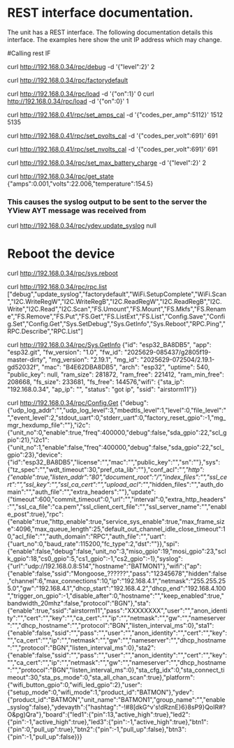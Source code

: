 # REST interface documentation.
The unit has a REST interface. The following documentation details
this interface. The examples here show the unit IP address which
may change.

#Calling rest IF

curl http://192.168.0.34/rpc/debug -d '{"level":2}'
2

curl http://192.168.0.34/rpc/factorydefault

curl http://192.168.0.34/rpc/load -d '{"on":1}'
0
curl http://192.168.0.34/rpc/load -d '{"on":0}'
1

curl http://192.168.0.41/rpc/set_amps_cal -d '{"codes_per_amp":5112}'
1512
5135

curl http://192.168.0.41/rpc/set_pvolts_cal -d '{"codes_per_volt":691}'
691

curl http://192.168.0.41/rpc/set_nvolts_cal -d '{"codes_per_volt":691}'
691

curl http://192.168.0.34/rpc/set_max_battery_charge -d '{"level":2}'
2

curl http://192.168.0.34/rpc/get_state
{"amps":0.001,"volts":22.006,"temperature":154.5}

### This causes the syslog output to be sent to the server the YView AYT message was received from
curl http://192.168.0.34/rpc/ydev.update_syslog
null


# Reboot the device
curl http://192.168.0.34/rpc/sys.reboot

curl http://192.168.0.34/rpc/rpc.list
["debug","update_syslog","factorydefault","WiFi.SetupComplete","WiFi.Scan","I2C.WriteRegW","I2C.WriteRegB","I2C.ReadRegW","I2C.ReadRegB","I2C.Write","I2C.Read","I2C.Scan","FS.Umount","FS.Mount","FS.Mkfs","FS.Rename","FS.Remove","FS.Put","FS.Get","FS.ListExt","FS.List","Config.Save","Config.Set","Config.Get","Sys.SetDebug","Sys.GetInfo","Sys.Reboot","RPC.Ping","RPC.Describe","RPC.List"]

curl http://192.168.0.34/rpc/Sys.GetInfo
{"id": "esp32_BA8DB5", "app": "esp32.git", "fw_version": "1.0", "fw_id": "2025629-085437/g2805f19-master-dirty", "mg_version": "2.19.1", "mg_id": "2025629-072504/2.19.1-gd52032f", "mac": "B4E62DBA8DB5", "arch": "esp32", "uptime": 540, "public_key": null, "ram_size": 281872, "ram_free": 221412, "ram_min_free": 208668, "fs_size": 233681, "fs_free": 144576,"wifi": {"sta_ip": "192.168.0.34", "ap_ip": "", "status": "got ip", "ssid": "airstorm11"}}

curl http://192.168.0.34/rpc/Config.Get
{"debug":{"udp_log_addr":"","udp_log_level":3,"mbedtls_level":1,"level":0,"file_level":"","event_level":2,"stdout_uart":0,"stderr_uart":0,"factory_reset_gpio":-1,"mg_mgr_hexdump_file":""},"i2c":{"unit_no":0,"enable":true,"freq":400000,"debug":false,"sda_gpio":22,"scl_gpio":21},"i2c1":{"unit_no":1,"enable":false,"freq":400000,"debug":false,"sda_gpio":22,"scl_gpio":23},"device":{"id":"esp32_BA8DB5","license":"","mac":"","public_key":"","sn":""},"sys":{"tz_spec":"","wdt_timeout":30,"pref_ota_lib":""},"conf_acl":"*","http":{"enable":true,"listen_addr":"80","document_root":"/","index_files":"","ssl_cert":"","ssl_key":"","ssl_ca_cert":"","upload_acl":"*","hidden_files":"","auth_domain":"","auth_file":"","extra_headers":""},"update":{"timeout":600,"commit_timeout":0,"url":"","interval":0,"extra_http_headers":"","ssl_ca_file":"ca.pem","ssl_client_cert_file":"","ssl_server_name":"","enable_post":true},"rpc":{"enable":true,"http_enable":true,"service_sys_enable":true,"max_frame_size":4096,"max_queue_length":25,"default_out_channel_idle_close_timeout":10,"acl_file":"","auth_domain":"RPC","auth_file":"","uart":{"uart_no":0,"baud_rate":115200,"fc_type":2,"dst":""}},"spi":{"enable":false,"debug":false,"unit_no":3,"miso_gpio":19,"mosi_gpio":23,"sclk_gpio":18,"cs0_gpio":5,"cs1_gpio":-1,"cs2_gpio":-1},"syslog":{"url":"udp://192.168.0.8:514","hostname":"BATMON1"},"wifi":{"ap":{"enable":false,"ssid":"Mongoose_??????","pass":"12345678","hidden":false,"channel":6,"max_connections":10,"ip":"192.168.4.1","netmask":"255.255.255.0","gw":"192.168.4.1","dhcp_start":"192.168.4.2","dhcp_end":"192.168.4.100","trigger_on_gpio":-1,"disable_after":0,"hostname":"","keep_enabled":true,"bandwidth_20mhz":false,"protocol":"BGN"},"sta":{"enable":true,"ssid":"airstorm11","pass":"XXXXXXXX","user":"","anon_identity":"","cert":"","key":"","ca_cert":"","ip":"","netmask":"","gw":"","nameserver":"","dhcp_hostname":"","protocol":"BGN","listen_interval_ms":0},"sta1":{"enable":false,"ssid":"","pass":"","user":"","anon_identity":"","cert":"","key":"","ca_cert":"","ip":"","netmask":"","gw":"","nameserver":"","dhcp_hostname":"","protocol":"BGN","listen_interval_ms":0},"sta2":{"enable":false,"ssid":"","pass":"","user":"","anon_identity":"","cert":"","key":"","ca_cert":"","ip":"","netmask":"","gw":"","nameserver":"","dhcp_hostname":"","protocol":"BGN","listen_interval_ms":0},"sta_cfg_idx":0,"sta_connect_timeout":30,"sta_ps_mode":0,"sta_all_chan_scan":true},"platform":{"wifi_button_gpio":0,"wifi_led_gpio":2},"user":{"setup_mode":0,"wifi_mode":1,"product_id":"BATMON"},"ydev":{"product_id":"BATMON","unit_name":"BATMON1","group_name":"","enable_syslog":false},"ydevayth":{"hashtag":"-!#8[dkG^v's!dRznE}6}8sP9}QoIR#?O&pg)Qra"},"board":{"led1":{"pin":13,"active_high":true},"led2":{"pin":-1,"active_high":true},"led3":{"pin":-1,"active_high":true},"btn1":{"pin":0,"pull_up":true},"btn2":{"pin":-1,"pull_up":false},"btn3":{"pin":-1,"pull_up":false}}}
